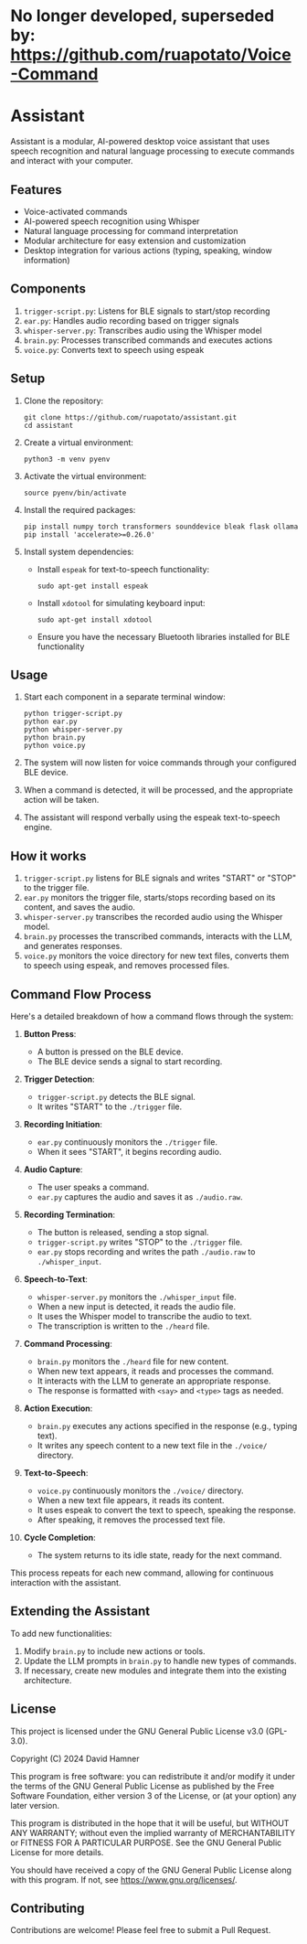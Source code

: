 # No longer developed, superseded by: https://github.com/ruapotato/Voice-Command
# Assistant

Assistant is a modular, AI-powered desktop voice assistant that uses speech recognition and natural language processing to execute commands and interact with your computer.

## Features

- Voice-activated commands
- AI-powered speech recognition using Whisper
- Natural language processing for command interpretation
- Modular architecture for easy extension and customization
- Desktop integration for various actions (typing, speaking, window information)

## Components

1. `trigger-script.py`: Listens for BLE signals to start/stop recording
2. `ear.py`: Handles audio recording based on trigger signals
3. `whisper-server.py`: Transcribes audio using the Whisper model
4. `brain.py`: Processes transcribed commands and executes actions
5. `voice.py`: Converts text to speech using espeak

## Setup

1. Clone the repository:
   ```
   git clone https://github.com/ruapotato/assistant.git
   cd assistant
   ```

2. Create a virtual environment:
   ```
   python3 -m venv pyenv
   ```

3. Activate the virtual environment:
     ```
     source pyenv/bin/activate
     ```

4. Install the required packages:
   ```
   pip install numpy torch transformers sounddevice bleak flask ollama
   pip install 'accelerate>=0.26.0'
   ```

5. Install system dependencies:
   - Install `espeak` for text-to-speech functionality:
     ```
     sudo apt-get install espeak
     ```
   - Install `xdotool` for simulating keyboard input:
     ```
     sudo apt-get install xdotool
     ```
   - Ensure you have the necessary Bluetooth libraries installed for BLE functionality

## Usage

1. Start each component in a separate terminal window:

   ```
   python trigger-script.py
   python ear.py
   python whisper-server.py
   python brain.py
   python voice.py
   ```

2. The system will now listen for voice commands through your configured BLE device.

3. When a command is detected, it will be processed, and the appropriate action will be taken.

4. The assistant will respond verbally using the espeak text-to-speech engine.

## How it works

1. `trigger-script.py` listens for BLE signals and writes "START" or "STOP" to the trigger file.
2. `ear.py` monitors the trigger file, starts/stops recording based on its content, and saves the audio.
3. `whisper-server.py` transcribes the recorded audio using the Whisper model.
4. `brain.py` processes the transcribed commands, interacts with the LLM, and generates responses.
5. `voice.py` monitors the voice directory for new text files, converts them to speech using espeak, and removes processed files.

## Command Flow Process

Here's a detailed breakdown of how a command flows through the system:

1. **Button Press**:
   - A button is pressed on the BLE device.
   - The BLE device sends a signal to start recording.

2. **Trigger Detection**:
   - `trigger-script.py` detects the BLE signal.
   - It writes "START" to the `./trigger` file.

3. **Recording Initiation**:
   - `ear.py` continuously monitors the `./trigger` file.
   - When it sees "START", it begins recording audio.

4. **Audio Capture**:
   - The user speaks a command.
   - `ear.py` captures the audio and saves it as `./audio.raw`.

5. **Recording Termination**:
   - The button is released, sending a stop signal.
   - `trigger-script.py` writes "STOP" to the `./trigger` file.
   - `ear.py` stops recording and writes the path `./audio.raw` to `./whisper_input`.

6. **Speech-to-Text**:
   - `whisper-server.py` monitors the `./whisper_input` file.
   - When a new input is detected, it reads the audio file.
   - It uses the Whisper model to transcribe the audio to text.
   - The transcription is written to the `./heard` file.

7. **Command Processing**:
   - `brain.py` monitors the `./heard` file for new content.
   - When new text appears, it reads and processes the command.
   - It interacts with the LLM to generate an appropriate response.
   - The response is formatted with `<say>` and `<type>` tags as needed.

8. **Action Execution**:
   - `brain.py` executes any actions specified in the response (e.g., typing text).
   - It writes any speech content to a new text file in the `./voice/` directory.

9. **Text-to-Speech**:
   - `voice.py` continuously monitors the `./voice/` directory.
   - When a new text file appears, it reads its content.
   - It uses espeak to convert the text to speech, speaking the response.
   - After speaking, it removes the processed text file.

10. **Cycle Completion**:
    - The system returns to its idle state, ready for the next command.

This process repeats for each new command, allowing for continuous interaction with the assistant.

## Extending the Assistant

To add new functionalities:

1. Modify `brain.py` to include new actions or tools.
2. Update the LLM prompts in `brain.py` to handle new types of commands.
3. If necessary, create new modules and integrate them into the existing architecture.

## License

This project is licensed under the GNU General Public License v3.0 (GPL-3.0).

Copyright (C) 2024 David Hamner

This program is free software: you can redistribute it and/or modify
it under the terms of the GNU General Public License as published by
the Free Software Foundation, either version 3 of the License, or
(at your option) any later version.

This program is distributed in the hope that it will be useful,
but WITHOUT ANY WARRANTY; without even the implied warranty of
MERCHANTABILITY or FITNESS FOR A PARTICULAR PURPOSE.  See the
GNU General Public License for more details.

You should have received a copy of the GNU General Public License
along with this program.  If not, see <https://www.gnu.org/licenses/>.

## Contributing

Contributions are welcome! Please feel free to submit a Pull Request.
